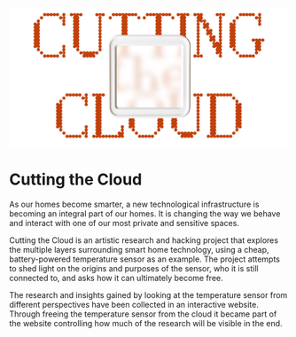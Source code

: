 ![README Header](./.github/readme-header.png)

# Cutting the Cloud

As our homes become smarter, a new technological infrastructure is becoming an integral part of our homes. It is changing the way we behave and interact with one of our most private and sensitive spaces.

Cutting the Cloud is an artistic research and hacking project that explores the multiple layers surrounding smart home technology, using a cheap, battery-powered temperature sensor as an example. The project attempts to shed light on the origins and purposes of the sensor, who it is still connected to, and asks how it can ultimately become free.

The research and insights gained by looking at the temperature sensor from different perspectives have been collected in an interactive website. Through freeing the temperature sensor from the cloud it became part of the website controlling how much of the research will be visible in the end.
